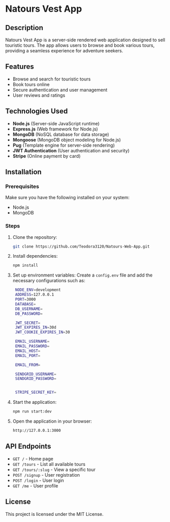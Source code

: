 # Natours Vest App

## Description

Natours Vest App is a server-side rendered web application designed to sell touristic tours. The app allows users to browse and book various tours, providing a seamless experience for adventure seekers.

## Features

- Browse and search for touristic tours
- Book tours online
- Secure authentication and user management
- User reviews and ratings

## Technologies Used

- **Node.js** (Server-side JavaScript runtime)
- **Express.js** (Web framework for Node.js)
- **MongoDB** (NoSQL database for data storage)
- **Mongoose** (MongoDB object modeling for Node.js)
- **Pug** (Template engine for server-side rendering)
- **JWT Authentication** (User authentication and security)
- **Stripe** (Online payment by card)

## Installation

### Prerequisites

Make sure you have the following installed on your system:

- Node.js
- MongoDB

### Steps

1. Clone the repository:

   ```sh
   git clone https://github.com/Teodora3120/Natours-Web-App.git

   ```

2. Install dependencies:
   ```sh
   npm install
   ```
3. Set up environment variables:
   Create a `config.env` file and add the necessary configurations such as:

   ```sh
    NODE_ENV=development
    ADDRESS=127.0.0.1
    PORT=3000
    DATABASE=
    DB_USERNAME=
    DB_PASSWORD=

    JWT_SECRET=
    JWT_EXPIRES_IN=30d
    JWT_COOKIE_EXPIRES_IN=30

    EMAIL_USERNAME=
    EMAIL_PASSWORD=
    EMAIL_HOST=
    EMAIL_PORT=

    EMAIL_FROM=

    SENDGRID_USERNAME=
    SENDGRID_PASSWORD=


    STRIPE_SECRET_KEY=
   ```

4. Start the application:
   ```sh
   npm run start:dev
   ```
5. Open the application in your browser:
   ```sh
   http://127.0.0.1:3000
   ```

## API Endpoints

- `GET /` - Home page
- `GET /tours` - List all available tours
- `GET /tours/:slug` - View a specific tour
- `POST /signup` - User registration
- `POST /login` - User login
- `GET /me` - User profile

## License

This project is licensed under the MIT License.
